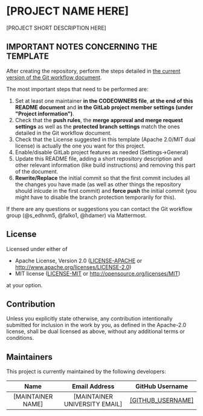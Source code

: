 # [PROJECT NAME HERE]

[PROJECT SHORT DESCRIPTION HERE]

## **IMPORTANT NOTES CONCERNING THE TEMPLATE**

After creating the repository, perform the steps detailed in [the current version of the Git workflow document](https://hackmd.informatik.uni-bremen.de/s/w8tkKT_SZ).

The most important steps that need to be performed are:
1. Set at least one maintainer **in the CODEOWNERS file**, **at the end of this README document** and **in the GitLab project member settings (under "Project information")**.
2. Check that the **push rules**, the **merge approval and merge request settings** as well as the **protected branch settings** match the ones detailed in the Git workflow document.
3. Check that the License suggested in this template (Apache 2.0/MIT dual license) is actually the one you want for this project.
4. Enable/disable GitLab project features as needed (Settings->General)
4. Update this README file, adding a short repository description and other relevant information (like build instructions) and removing this part of the document.
5. **Rewrite/Replace** the initial commit so that the first commit includes all the changes you have made (as well as other things the repository should inlcude in the first commit) and **force push** the initial commit (you might have to disable the branch protection temporarily for this).

If there are any questions or suggestions you can contact the Git workflow group (@s_edhnm5, @falko1, @hdamer) via Mattermost.

## License

Licensed under either of

* Apache License, Version 2.0
  ([LICENSE-APACHE](LICENSE-APACHE) or http://www.apache.org/licenses/LICENSE-2.0)
* MIT license
  ([LICENSE-MIT](LICENSE-MIT) or http://opensource.org/licenses/MIT)

at your option.

## Contribution

Unless you explicitly state otherwise, any contribution intentionally submitted
for inclusion in the work by you, as defined in the Apache-2.0 license, shall be
dual licensed as above, without any additional terms or conditions.

## Maintainers

This project is currently maintained by the following developers:

|    Name    |     Email Address    |                GitHub Username               |
|:----------:|:--------------------:|:--------------------------------------------:|
| [MAINTAINER NAME] | [MAINTAINER UNIVERSITY EMAIL] | [[GITHUB_USERNAME]]([GITHUB_PROFILE_URL]) |
